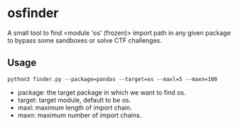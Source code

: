 # osfinder
A small tool to find &lt;module 'os' (frozen)> import path in any given package to bypass some sandboxes or solve CTF challenges.

## Usage
```
python3 finder.py --package=pandas --target=os --maxl=5 --maxn=100
```

- package: the target package in which we want to find os.
- target: target module, default to be os.
- maxl: maximum length of import chain.
- maxn: maximum number of import chains.
